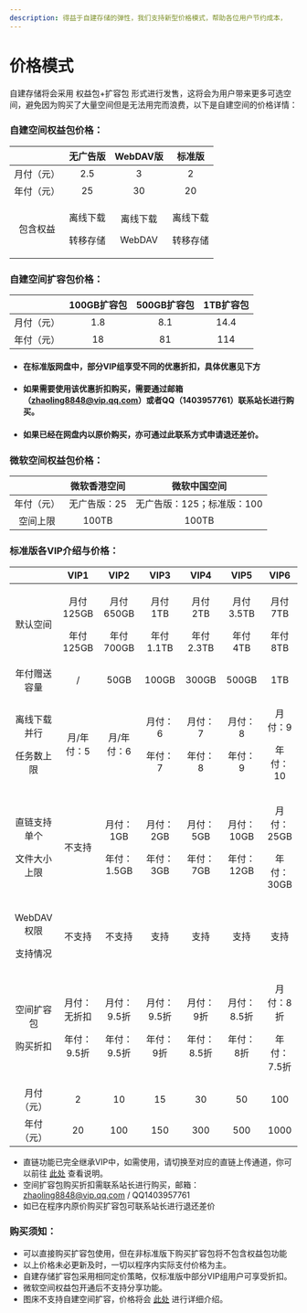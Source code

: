 ```yaml
---
description: 得益于自建存储的弹性，我们支持新型价格模式，帮助各位用户节约成本，
---
```


# 价格模式

自建存储将会采用 权益包+扩容包 形式进行发售，这将会为用户带来更多可选空间，避免因为购买了大量空间但是无法用完而浪费，以下是自建空间的价格详情：

### 自建空间权益包价格：

<table><thead><tr><th align="center"></th><th align="center">无广告版</th><th align="center">WebDAV版</th><th data-hidden align="center">标准版</th></tr></thead><tbody><tr><td align="center">月付（元）</td><td align="center">2.5</td><td align="center">3</td><td align="center">2</td></tr><tr><td align="center">年付（元）</td><td align="center">25</td><td align="center">30</td><td align="center">20</td></tr><tr><td align="center">包含权益</td><td align="center"><p>离线下载</p><p>转移存储</p></td><td align="center"><p>离线下载</p><p>WebDAV</p></td><td align="center"><p>离线下载</p><p>转移存储</p></td></tr></tbody></table>

### 自建空间扩容包价格：

|       | 100GB扩容包 | 500GB扩容包 | 1TB扩容包 |
| :---: | :------: | :------: | :----: |
| 月付（元） |    1.8   |    8.1   |  14.4  |
| 年付（元） |    18    |    81    |   114  |

* #### 在标准版网盘中，部分VIP组享受不同的优惠折扣，具体优惠见下方
* #### 如果需要使用该优惠折扣购买，需要通过邮箱（zhaoling8848@vip.qq.com）或者QQ（1403957761）联系站长进行购买。
* #### 如果已经在网盘内以原价购买，亦可通过此联系方式申请退还差价。

### 微软空间权益包价格：

|       |  微软香港空间 |      微软中国空间      |
| :---: | :-----: | :--------------: |
| 年付（元） | 无广告版：25 | 无广告版：125；标准版：100 |
|  空间上限 |  100TB  |       100TB      |

### 标准版各VIP介绍与价格：

|                            |             VIP1             |             VIP2             |            VIP3            |            VIP4            |             VIP5             |             VIP6             |
| :------------------------: | :--------------------------: | :--------------------------: | :------------------------: | :------------------------: | :--------------------------: | :--------------------------: |
|            默认空间            | <p>月付125GB</p><p>年付125GB</p> | <p>月付650GB</p><p>年付700GB</p> | <p>月付1TB</p><p>年付1.1TB</p> | <p>月付2TB</p><p>年付2.3TB</p> |  <p>月付3.5TB</p><p>年付4TB</p>  |   <p>月付7TB</p><p>年付8TB</p>   |
|           年付赠送容量           |               /              |             50GB             |            100GB           |            300GB           |             500GB            |              1TB             |
|  <p>离线下载并行</p><p>任务数上限</p> |            月/年付：5            |            月/年付：6            |   <p>月付：6</p><p>年付：7</p>   |   <p>月付：7</p><p>年付：8</p>   |    <p>月付：8</p><p>年付：9</p>    |    <p>月付：9</p><p>年付：10</p>   |
| <p>直链支持单个</p><p>文件大小上限</p> |              不支持             | <p>月付：1GB</p><p>年付：1.5GB</p> | <p>月付：2GB</p><p>年付：3GB</p> | <p>月付：5GB</p><p>年付：7GB</p> | <p>月付：10GB</p><p>年付：12GB</p> | <p>月付：25GB</p><p>年付：30GB</p> |
| <p>WebDAV权限</p><p>支持情况</p> |              不支持             |              不支持             |             支持             |             支持             |              支持              |              支持              |
|   <p>空间扩容包</p><p>购买折扣</p>  |  <p>月付：无折扣</p><p>年付：9.5折</p> | <p>月付：9.5折</p><p>年付：9.5折</p> | <p>月付：9.5折</p><p>年付：9折</p> | <p>月付：9折</p><p>年付：8.5折</p> |  <p>月付：8.5折</p><p>年付：8折</p>  |  <p>月付：8折</p><p>年付：7.5折</p>  |
|            月付（元）           |               2              |              10              |             15             |             30             |              50              |              100             |
|            年付（元）           |              20              |              100             |             150            |             300            |              500             |             1000             |

* 直链功能已完全继承VIP中，如需使用，请切换至对应的直链上传通道，你可以前往 [此处](../huang1111-wang-pan-biao-zhun-ban/biao-zhun-ban-jiao-cheng-mu-lu/wen-jian-zhi-lian-gong-neng-jiao-cheng.md) 查看说明。
* 空间扩容包购买折扣需联系站长进行购买，邮箱：zhaoling8848@vip.qq.com / QQ1403957761
* 如已在程序内原价购买扩容包可联系站长进行退还差价

### 购买须知：

* 可以直接购买扩容包使用，但在非标准版下购买扩容包将不包含权益包功能
* 以上价格未必更新及时，一切以程序内实际支付价格为主。
* 自建存储扩容包采用相同定价策略，仅标准版中部分VIP组用户可享受折扣。
* 微软空间权益包开通后不支持分享功能。
* 图床不支持自建空间扩容，价格将会 [此处](../huang1111-tu-chuang/tu-chuang-ban-zeng-zhi-fu-wu.md) 进行详细介绍。
